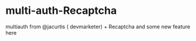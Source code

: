 # multi-auth-Recaptcha
multiauth from @jacurtis ( devmarketer) + Recaptcha and some new feature here
